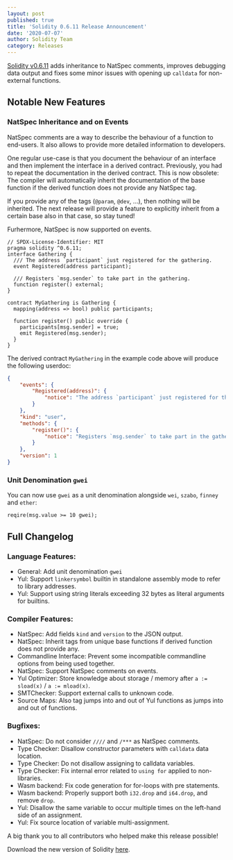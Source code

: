 ```yaml
---
layout: post
published: true
title: 'Solidity 0.6.11 Release Announcement'
date: '2020-07-07'
author: Solidity Team
category: Releases
---
```


[Solidity v0.6.11](https://github.com/ethereum/solidity/releases/tag/v0.6.11) adds inheritance to NatSpec comments,
improves debugging data output and fixes some minor issues with opening up ``calldata`` for non-external functions.


## Notable New Features 

### NatSpec Inheritance and on Events

NatSpec comments are a way to describe the behaviour of a function to end-users. It also allows
to provide more detailed information to developers.

One regular use-case is that you document the behaviour of an interface and then implement
the interface in a derived contract. Previously, you had to repeat the documentation in the derived
contract. This is now obsolete: The compiler will automatically inherit the documentation of
the base function if the derived function does not provide any NatSpec tag.

If you provide any of the tags (``@param``, ``@dev``, ...), then nothing will be inherited.
The next release will provide a feature to explicitly inherit from a certain base also in that case,
so stay tuned!


Furhermore, NatSpec is now supported on events.

```solidity
// SPDX-License-Identifier: MIT
pragma solidity ^0.6.11;
interface Gathering {
  /// The address `participant` just registered for the gathering.
  event Registered(address participant);

  /// Registers `msg.sender` to take part in the gathering.
  function register() external;
}

contract MyGathering is Gathering {
  mapping(address => bool) public participants;

  function register() public override {
    participants[msg.sender] = true;
    emit Registered(msg.sender);
  }
}
```

The derived contract ``MyGathering`` in the example code above will produce the following userdoc:
```json
{
    "events": {
        "Registered(address)": {
            "notice": "The address `participant` just registered for the gathering."
        }
    },
    "kind": "user",
    "methods": {
        "register()": {
            "notice": "Registers `msg.sender` to take part in the gathering."
        }
    },
    "version": 1
}
```

### Unit Denomination ``gwei``

You can now use ``gwei`` as a unit denomination alongside ``wei``, ``szabo``, ``finney`` and ``ether``:
```solidity
reqire(msg.value >= 10 gwei);
```


## Full Changelog


### Language Features:
 * General: Add unit denomination ``gwei``
 * Yul: Support ``linkersymbol`` builtin in standalone assembly mode to refer to library addresses.
 * Yul: Support using string literals exceeding 32 bytes as literal arguments for builtins.


### Compiler Features:
 * NatSpec: Add fields ``kind`` and ``version`` to the JSON output.
 * NatSpec: Inherit tags from unique base functions if derived function does not provide any.
 * Commandline Interface: Prevent some incompatible commandline options from being used together.
 * NatSpec: Support NatSpec comments on events.
 * Yul Optimizer: Store knowledge about storage / memory after ``a := sload(x)`` / ``a := mload(x)``.
 * SMTChecker: Support external calls to unknown code.
 * Source Maps: Also tag jumps into and out of Yul functions as jumps into and out of functions.


### Bugfixes:
 * NatSpec: Do not consider ``////`` and ``/***`` as NatSpec comments.
 * Type Checker: Disallow constructor parameters with ``calldata`` data location.
 * Type Checker: Do not disallow assigning to calldata variables.
 * Type Checker: Fix internal error related to ``using for`` applied to non-libraries.
 * Wasm backend: Fix code generation for for-loops with pre statements.
 * Wasm backend: Properly support both ``i32.drop`` and ``i64.drop``, and remove ``drop``.
 * Yul: Disallow the same variable to occur multiple times on the left-hand side of an assignment.
 * Yul: Fix source location of variable multi-assignment.

A big thank you to all contributors who helped make this release possible!

Download the new version of Solidity [here](https://github.com/ethereum/solidity/releases/tag/v0.6.11).
